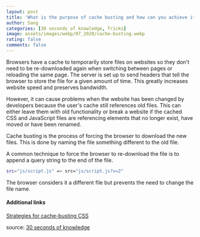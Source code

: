 ```yaml
---
layout: post
title: 'What is the purpose of cache busting and how can you achieve it?'
author: Sang
categories: [30 seconds of knowledge, Tricks]
image: assets/images/webp/07_2020/cache-busting.webp
rating: false
comments: false
---
```


Browsers have a cache to temporarily store files on websites so they don't need to be re-downloaded again when switching between pages or reloading the same page. The server is set up to send headers that tell the browser to store the file for a given amount of time. This greatly increases website speed and preserves bandwidth.

However, it can cause problems when the website has been changed by developers because the user's cache still references old files. This can either leave them with old functionality or break a website if the cached CSS and JavaScript files are referencing elements that no longer exist, have moved or have been renamed.

Cache busting is the process of forcing the browser to download the new files. This is done by naming the file something different to the old file.

A common technique to force the browser to re-download the file is to append a query string to the end of the file.

```sh
src="js/script.js" => src="js/script.js?v=2"
```

The browser considers it a different file but prevents the need to change the file name.

#### Additional links

[Strategies for cache-busting CSS](https://css-tricks.com/strategies-for-cache-busting-css/)

source: [30 seconds of knowledge](https://30secondsofknowledge.com/)